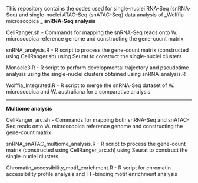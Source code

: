 This repository contains the codes used for single-nuclei RNA-Seq (snRNA-Seq) and single-nuclei ATAC-Seq (snATAC-Seq) data analysis of _Wolffia microscopica
_
**snRNA-Seq analysis**

CellRanger.sh - Commands for mapping the snRNA-Seq reads onto W. microscopica reference genome and constructing the gene-count matrix

snRNA_analysis.R - R script to process the gene-count matrix (constructed using CellRanger.sh) using Seurat to construct the single-nuclei clusters

Monocle3.R - R script to perform developmental trajectory and pseudotime analysis using the single-nuclei clusters obtained using snRNA_analysis.R

Wolffia_Integrated.R - R script to merge the snRNA-Seq dataset of W. microscopica and W. australiana for a comparative analysis

----------------
**Multiome analysis**

CellRanger_arc.sh - Commands for mapping both snRNA-Seq and snATAC-Seq reads onto W. microscopica reference genome and constructing the gene-count matrix

snRNA_snATAC_multiome_analysis.R - R script to process the gene-count matrix (constructed using CellRanger_arc.sh) using Seurat to construct the single-nuclei clusters

Chromatin_accessibility_motif_enrichment.R - R script for chromatin accessibility profile analysis and TF-binding motif enrichment analysis
